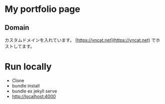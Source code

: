 # My portfolio page

## Domain

カスタムドメインを入れています。 [https://yncat.net](https://yncat.net) でホストしてます。

# Run locally

- Clone
- bundle install
- bundle ex jekyll serve
- [http://localhost:4000](http://localhost:4000)

